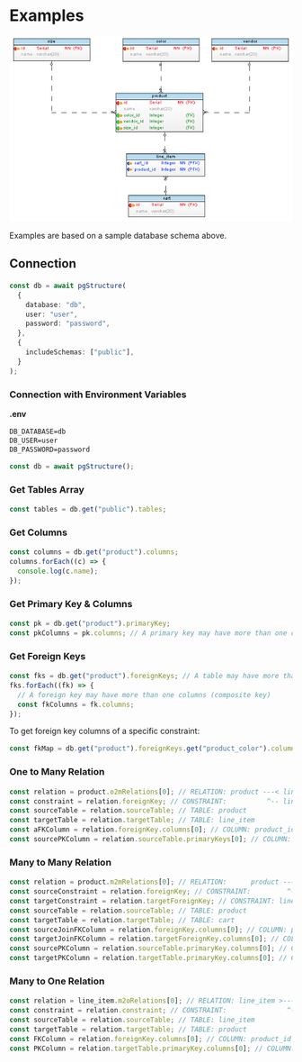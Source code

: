 # Examples

![Database Schema](/images/schema-through.png)

Examples are based on a sample database schema above.

## Connection

```ts
const db = await pgStructure(
  {
    database: "db",
    user: "user",
    password: "password",
  },
  {
    includeSchemas: ["public"],
  }
);
```

### Connection with Environment Variables

**.env**

```
DB_DATABASE=db
DB_USER=user
DB_PASSWORD=password
```

```ts
const db = await pgStructure();
```

### Get Tables Array

```ts
const tables = db.get("public").tables;
```

### Get Columns

```ts
const columns = db.get("product").columns;
columns.forEach((c) => {
  console.log(c.name);
});
```

### Get Primary Key & Columns

```ts
const pk = db.get("product").primaryKey;
const pkColumns = pk.columns; // A primary key may have more than one columns (composite key)
```

### Get Foreign Keys

```ts
const fks = db.get("product").foreignKeys; // A table may have more than one foreign keys.
fks.forEach((fk) => {
  // A foreign key may have more than one columns (composite key)
  const fkColumns = fk.columns;
});
```

To get foreign key columns of a specific constraint:

```ts
const fkMap = db.get("product").foreignKeys.get("product_color").columns;
```

### One to Many Relation

```ts
const relation = product.o2mRelations[0]; // RELATION: product ---< line_item
const constraint = relation.foreignKey; // CONSTRAINT:          ^-- line_item_product
const sourceTable = relation.sourceTable; // TABLE: product
const targetTable = relation.targetTable; // TABLE: line_item
const aFKColumn = relation.foreignKey.columns[0]; // COLUMN: product_id (from line_item table)
const sourcePKColumn = relation.sourceTable.primaryKeys[0]; // COLUMN: id (from product table)
```

### Many to Many Relation

```ts
const relation = product.m2mRelations[0]; // RELATION:      product ---< line_item >--- cart
const sourceConstraint = relation.foreignKey; // CONSTRAINT:         ^-- line_item_product
const targetConstraint = relation.targetForeignKey; // CONSTRAINT: line_item_cart --^
const sourceTable = relation.sourceTable; // TABLE: product
const targetTable = relation.targetTable; // TABLE: cart
const sourceJoinFKColumn = relation.foreignKey.columns[0]; // COLUMN: product_id (from line_item table)
const targetJoinFKColumn = relation.targetForeignKey.columns[0]; // COLUMN:cart_id (from line_item table)
const sourcePKColumn = relation.sourceTable.primaryKey.columns[0]; // COLUMN: id (from product table)
const targetPKColumn = relation.targetTable.primaryKey.columns[0]; // COLUMN: id (from cart table)
```

### Many to One Relation

```ts
const relation = line_item.m2oRelations[0]; // RELATION: line_item >---- product
const constraint = relation.constraint; // CONSTRAINT:               ^-- product_has_carts
const sourceTable = relation.sourceTable; // TABLE: line_item
const targetTable = relation.targetTable; // TABLE: product
const FKColumn = relation.foreignKey.columns[0]; // COLUMN: product_id (from line_item table)
const PKColumn = relation.targetTable.primaryKey.columns[0]; // COLUMN: id (from product table)
```
